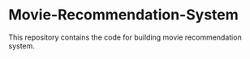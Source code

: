 # Movie-Recommendation-System
This repository contains the code for building movie recommendation system.
